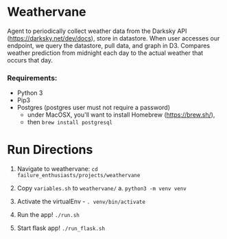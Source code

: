 # Weathervane

Agent to periodically collect weather data from the Darksky API (https://darksky.net/dev/docs), store in datastore. When user accesses our endpoint, we query the datastore, pull data, and graph in D3. Compares weather prediction from midnight each day to the actual weather that occurs that day.



### Requirements:
- Python 3
- Pip3
- Postgres (postgres user must not require a password)
  - under MacOSX, you'll want to install Homebrew (https://brew.sh/),
  - then `brew install postgresql`


# Run Directions


1. Navigate to weathervane:
   `cd failure_enthusiasts/projects/weathervane`

2. Copy `variables.sh` to `weathervane/`
    a. `python3 -m venv venv`

3. Activate the virtualEnv - `. venv/bin/activate`

4. Run the app! `./run.sh`

5. Start flask app! `./run_flask.sh`

